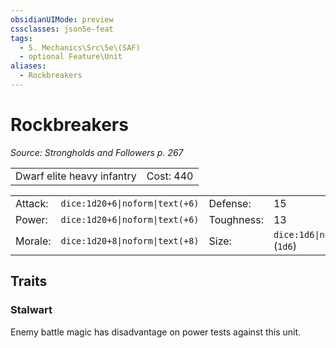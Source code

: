 ```yaml
---
obsidianUIMode: preview
cssclasses: json5e-feat
tags:
  - 5. Mechanics\Src\5e\(SAF)
  - optional Feature\Unit
aliases:
  - Rockbreakers
---
```

# Rockbreakers
*Source: Strongholds and Followers p. 267*  

|    |    |
|----|----|
| Dwarf elite heavy infantry | Cost: 440 |

|    |    |    |    |
|----|----|----|----|
| Attack: | `dice:1d20+6\|noform\|text(+6)` | Defense: | 15 |
| Power: | `dice:1d20+6\|noform\|text(+6)` | Toughness: | 13 |
| Morale: | `dice:1d20+8\|noform\|text(+8)` | Size: | `dice:1d6\|noform\|avg` (`1d6`) |

## Traits

### Stalwart

Enemy battle magic has disadvantage on power tests against this unit.
